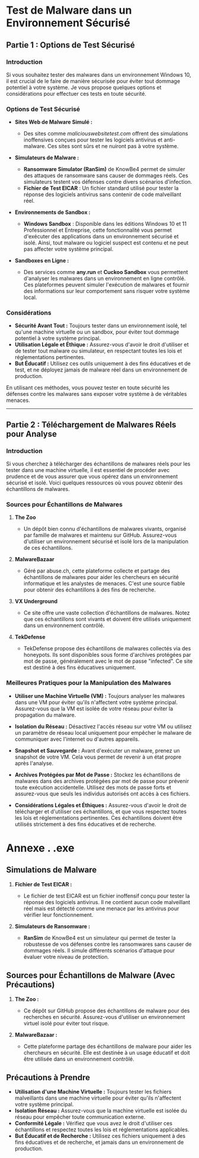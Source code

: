 # **Test de Malware dans un Environnement Sécurisé**

## **Partie 1 : Options de Test Sécurisé**

### **Introduction**
Si vous souhaitez tester des malwares dans un environnement Windows 10, il est crucial de le faire de manière sécurisée pour éviter tout dommage potentiel à votre système. 
Je vous propose quelques options et considérations pour effectuer ces tests en toute sécurité.

### **Options de Test Sécurisé**

- **Sites Web de Malware Simulé :**
  - Des sites comme *maliciouswebsitetest.com* offrent des simulations inoffensives conçues pour tester les logiciels antivirus et anti-malware. Ces sites sont sûrs et ne nuiront pas à votre système.

- **Simulateurs de Malware :**
  - **Ransomware Simulator (RanSim)** de KnowBe4 permet de simuler des attaques de ransomware sans causer de dommages réels. Ces simulateurs testent vos défenses contre divers scénarios d'infection.
  - **Fichier de Test EICAR** : Un fichier standard utilisé pour tester la réponse des logiciels antivirus sans contenir de code malveillant réel.

- **Environnements de Sandbox :**
  - **Windows Sandbox** : Disponible dans les éditions Windows 10 et 11 Professionnel et Entreprise, cette fonctionnalité vous permet d'exécuter des applications dans un environnement sécurisé et isolé. Ainsi, tout malware ou logiciel suspect est contenu et ne peut pas affecter votre système principal.
  
- **Sandboxes en Ligne :**
  - Des services comme **any.run** et **Cuckoo Sandbox** vous permettent d'analyser les malwares dans un environnement en ligne contrôlé. Ces plateformes peuvent simuler l'exécution de malwares et fournir des informations sur leur comportement sans risquer votre système local.

### **Considérations**

- **Sécurité Avant Tout :** Toujours tester dans un environnement isolé, tel qu'une machine virtuelle ou un sandbox, pour éviter tout dommage potentiel à votre système principal.
- **Utilisation Légale et Éthique :** Assurez-vous d'avoir le droit d'utiliser et de tester tout malware ou simulateur, en respectant toutes les lois et réglementations pertinentes.
- **But Éducatif :** Utilisez ces outils uniquement à des fins éducatives et de test, et ne déployez jamais de malware réel dans un environnement de production.

En utilisant ces méthodes, vous pouvez tester en toute sécurité les défenses contre les malwares sans exposer votre système à de véritables menaces.

---

## **Partie 2 : Téléchargement de Malwares Réels pour Analyse**

### **Introduction**
Si vous cherchez à télécharger des échantillons de malwares réels pour les tester dans une machine virtuelle, il est essentiel de procéder avec prudence et de vous assurer que vous opérez dans un environnement sécurisé et isolé. Voici quelques ressources où vous pouvez obtenir des échantillons de malwares.

### **Sources pour Échantillons de Malwares**

1. **The Zoo**
   - Un dépôt bien connu d'échantillons de malwares vivants, organisé par famille de malwares et maintenu sur GitHub. Assurez-vous d'utiliser un environnement sécurisé et isolé lors de la manipulation de ces échantillons.

2. **MalwareBazaar**
   - Géré par abuse.ch, cette plateforme collecte et partage des échantillons de malwares pour aider les chercheurs en sécurité informatique et les analystes de menaces. C'est une source fiable pour obtenir des échantillons à des fins de recherche.

3. **VX Underground**
   - Ce site offre une vaste collection d'échantillons de malwares. Notez que ces échantillons sont vivants et doivent être utilisés uniquement dans un environnement contrôlé.

4. **TekDefense**
   - TekDefense propose des échantillons de malwares collectés via des honeypots. Ils sont disponibles sous forme d'archives protégées par mot de passe, généralement avec le mot de passe "infected". Ce site est destiné à des fins éducatives uniquement.

### **Meilleures Pratiques pour la Manipulation des Malwares**

- **Utiliser une Machine Virtuelle (VM) :** Toujours analyser les malwares dans une VM pour éviter qu'ils n'affectent votre système principal. Assurez-vous que la VM est isolée de votre réseau pour éviter la propagation du malware.

- **Isolation du Réseau :** Désactivez l'accès réseau sur votre VM ou utilisez un paramètre de réseau local uniquement pour empêcher le malware de communiquer avec l'internet ou d'autres appareils.

- **Snapshot et Sauvegarde :** Avant d'exécuter un malware, prenez un snapshot de votre VM. Cela vous permet de revenir à un état propre après l'analyse.

- **Archives Protégées par Mot de Passe :** Stockez les échantillons de malwares dans des archives protégées par mot de passe pour prévenir toute exécution accidentelle. Utilisez des mots de passe forts et assurez-vous que seuls les individus autorisés ont accès à ces fichiers.

- **Considérations Légales et Éthiques :** Assurez-vous d'avoir le droit de télécharger et d'utiliser ces échantillons, et que vous respectez toutes les lois et réglementations pertinentes. Ces échantillons doivent être utilisés strictement à des fins éducatives et de recherche.


# Annexe . .exe

## **Simulations de Malware**

1. **Fichier de Test EICAR :**
   - Le fichier de test EICAR est un fichier inoffensif conçu pour tester la réponse des logiciels antivirus. Il ne contient aucun code malveillant réel mais est détecté comme une menace par les antivirus pour vérifier leur fonctionnement.

2. **Simulateurs de Ransomware :**
   - **RanSim** de KnowBe4 est un simulateur qui permet de tester la robustesse de vos défenses contre les ransomwares sans causer de dommages réels. Il simule différents scénarios d'attaque pour évaluer votre niveau de protection.

## **Sources pour Échantillons de Malware (Avec Précautions)**

1. **The Zoo :**
   - Ce dépôt sur GitHub propose des échantillons de malware pour des recherches en sécurité. Assurez-vous d'utiliser un environnement virtuel isolé pour éviter tout risque.

2. **MalwareBazaar :**
   - Cette plateforme partage des échantillons de malware pour aider les chercheurs en sécurité. Elle est destinée à un usage éducatif et doit être utilisée dans un environnement contrôlé.

## **Précautions à Prendre**

- **Utilisation d'une Machine Virtuelle :** Toujours tester les fichiers malveillants dans une machine virtuelle pour éviter qu'ils n'affectent votre système principal.
- **Isolation Réseau :** Assurez-vous que la machine virtuelle est isolée du réseau pour empêcher toute communication externe.
- **Conformité Légale :** Vérifiez que vous avez le droit d'utiliser ces échantillons et respectez toutes les lois et réglementations applicables.
- **But Éducatif et de Recherche :** Utilisez ces fichiers uniquement à des fins éducatives et de recherche, et jamais dans un environnement de production.

